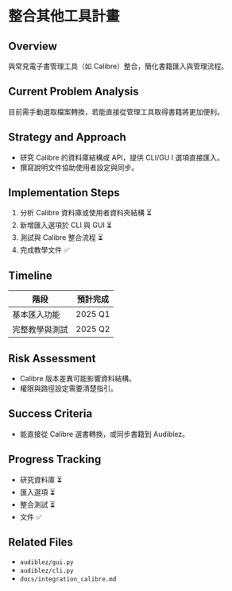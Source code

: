 # 整合其他工具計畫

## Overview
與常見電子書管理工具（如 Calibre）整合，簡化書籍匯入與管理流程。

## Current Problem Analysis
目前需手動選取檔案轉換，若能直接從管理工具取得書籍將更加便利。

## Strategy and Approach
- 研究 Calibre 的資料庫結構或 API，提供 CLI/GU I 選項直接匯入。
- 撰寫說明文件協助使用者設定與同步。

## Implementation Steps
1. 分析 Calibre 資料庫或使用者資料夾結構 ⏳
2. 新增匯入選項於 CLI 與 GUI ⏳
3. 測試與 Calibre 整合流程 ⏳
4. 完成教學文件 ✅

## Timeline
| 階段 | 預計完成 |
|------|----------|
| 基本匯入功能 | 2025 Q1 |
| 完整教學與測試 | 2025 Q2 |

## Risk Assessment
- Calibre 版本差異可能影響資料結構。
- 權限與路徑設定需要清楚指引。

## Success Criteria
- 能直接從 Calibre 選書轉換，或同步書籍到 Audiblez。

## Progress Tracking
- 研究資料庫 ⏳
- 匯入選項 ⏳
- 整合測試 ⏳
- 文件 ✅

## Related Files
- `audiblez/gui.py`
- `audiblez/cli.py`
- `docs/integration_calibre.md`
